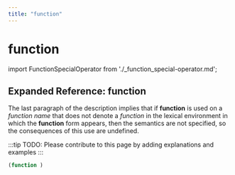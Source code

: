 ```yaml
---
title: "function"
---
```


# function

import FunctionSpecialOperator from './_function_special-operator.md';

<FunctionSpecialOperator />

## Expanded Reference: function

The last paragraph of the description implies that if **function** is used on a *function name* that does not denote a *function* in the lexical environment in which the **function** form appears, then the semantics are not specified, so the consequences of this use are undefined.


:::tip
TODO: Please contribute to this page by adding explanations and examples
:::

```lisp
(function )
```
